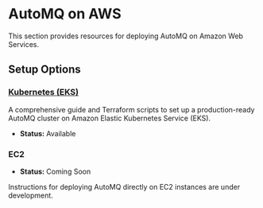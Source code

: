 # AutoMQ on AWS

This section provides resources for deploying AutoMQ on Amazon Web Services.

## Setup Options

### [Kubernetes (EKS)](./eks/README.md)

A comprehensive guide and Terraform scripts to set up a production-ready AutoMQ cluster on Amazon Elastic Kubernetes Service (EKS).

*   **Status:** Available

### EC2

*   **Status:** Coming Soon

Instructions for deploying AutoMQ directly on EC2 instances are under development.